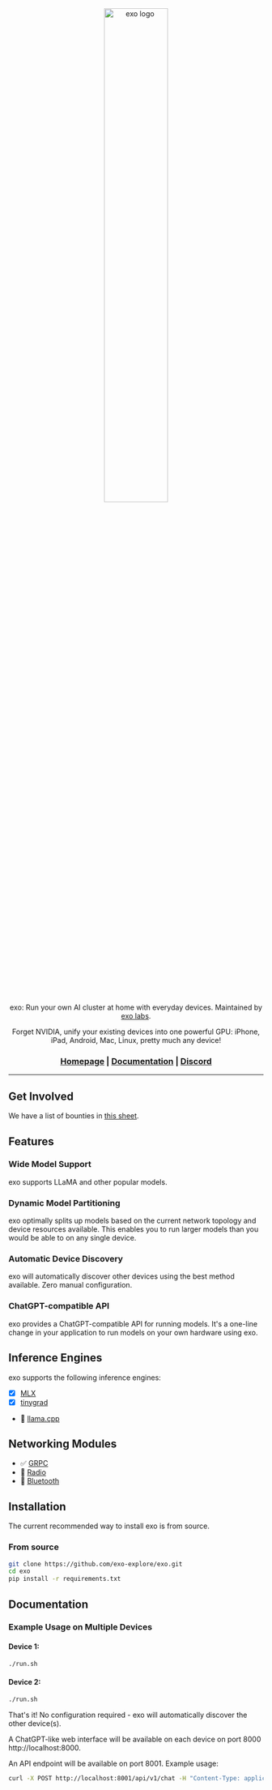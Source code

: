 <div align="center">

<picture>
  <source media="(prefers-color-scheme: light)" srcset="https://pbs.twimg.com/profile_images/1772318997569998848/si2_A2yj_400x400.jpg">
  <img alt="exo logo" src="https://pbs.twimg.com/profile_images/1772318997569998848/si2_A2yj_400x400.jpg" width="50%" height="50%">
</picture>

exo: Run your own AI cluster at home with everyday devices. Maintained by [exo labs](https://x.com/exolabs_).

Forget NVIDIA, unify your existing devices into one powerful GPU: iPhone, iPad, Android, Mac, Linux, pretty much any device!

<h3>

[Homepage](https://github.com/exo-explore/exo) | [Documentation](https://github.com/exo-explore/exo/docs) | [Discord](TODO)

</h3>

</div>


---

## Get Involved

We have a list of bounties in [this sheet](https://docs.google.com/spreadsheets/d/1cTCpTIp48UnnIvHeLEUNg1iMy_Q6lRybgECSFCoVJpE/edit?usp=sharing).

## Features

### Wide Model Support

exo supports LLaMA and other popular models.

### Dynamic Model Partitioning

exo optimally splits up models based on the current network topology and device resources available. This enables you to run larger models than you would be able to on any single device.

### Automatic Device Discovery

exo will automatically discover other devices using the best method available. Zero manual configuration. 

### ChatGPT-compatible API

exo provides a ChatGPT-compatible API for running models. It's a one-line change in your application to run models on your own hardware using exo.

## Inference Engines

exo supports the following inference engines:

- [x] [MLX](inference/mlx/sharded_inference_engine.py)
- [x] [tinygrad](inference/tinygrad/inference.py)
- 🚧 [llama.cpp](TODO)

## Networking Modules

- ✅ [GRPC](networking/grpc)
- 🚧 [Radio](TODO)
- 🚧 [Bluetooth](TODO)

## Installation

The current recommended way to install exo is from source.

### From source

```sh
git clone https://github.com/exo-explore/exo.git
cd exo
pip install -r requirements.txt
```

## Documentation

### Example Usage on Multiple Devices

#### Device 1:

```sh
./run.sh
```

#### Device 2:
```sh
./run.sh
```

That's it! No configuration required - exo will automatically discover the other device(s).

A ChatGPT-like web interface will be available on each device on port 8000 http://localhost:8000.

An API endpoint will be available on port 8001. Example usage:

```sh
curl -X POST http://localhost:8001/api/v1/chat -H "Content-Type: application/json" -d '{"messages": [{"role": "user", "content": "What is the meaning of life?"}]}'
```
